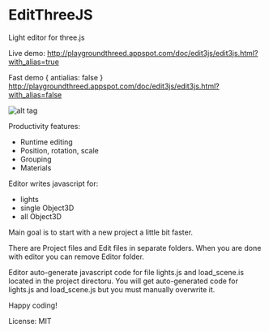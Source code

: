 # EditThreeJS
Light editor for three.js

Live demo: 
http://playgroundthreed.appspot.com/doc/edit3js/edit3js.html?with_alias=true

Fast demo { antialias: false } 
http://playgroundthreed.appspot.com/doc/edit3js/edit3js.html?with_alias=false

![alt tag](http://playgroundthreed.appspot.com/doc/img/edit3js.png)

Productivity features:
* Runtime editing
* Position, rotation, scale
* Grouping
* Materials

Editor writes javascript for:
* lights
* single Object3D
* all Object3D

Main goal is to start with a new project a little bit faster.

There are Project files and Edit files in separate folders.
When you are done with editor you can remove Editor folder.

Editor auto-generate javascript code for file lights.js and load_scene.is located in the project directoru.
You will get auto-generated code for lights.js and load_scene.js but you must manually overwrite it.

Happy coding!

License: MIT 



